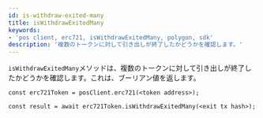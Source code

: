 ```yaml
---
id: is-withdraw-exited-many
title: isWithdrawExitedMany
keywords:
- 'pos client, erc721, isWithdrawExitedMany, polygon, sdk'
description: '複数のトークンに対して引き出しが終了したかどうかを確認します。'
---
```


`isWithdrawExitedMany`メソッドは、複数のトークンに対して引き出しが終了したかどうかを確認します。これは、ブーリアン値を返します。

```
const erc721Token = posClient.erc721(<token address>);

const result = await erc721Token.isWithdrawExitedMany(<exit tx hash>);

```
